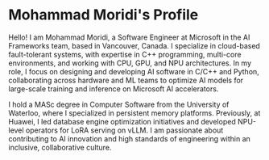 # Mohammad Moridi's Profile

Hello! I am Mohammad Moridi, a Software Engineer at Microsoft in the AI Frameworks team, based in Vancouver, Canada. I specialize in cloud-based fault-tolerant systems, with expertise in C++ programming, multi-core environments, and working with CPU, GPU, and NPU architectures. In my role, I focus on designing and developing AI software in C/C++ and Python, collaborating across hardware and ML teams to optimize AI models for large-scale training and inference on Microsoft AI accelerators.

I hold a MASc degree in Computer Software from the University of Waterloo, where I specialized in persistent memory platforms. Previously, at Huawei, I led database engine optimization initiatives and developed NPU-level operators for LoRA serving on vLLM. I am passionate about contributing to AI innovation and high standards of engineering within an inclusive, collaborative culture.
